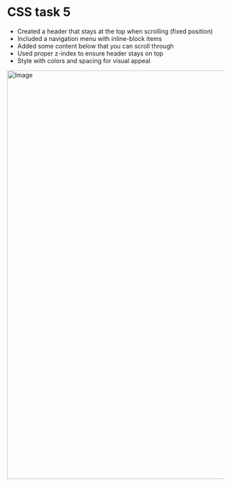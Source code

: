 
# CSS task 5

- Created a header that stays at the top when scrolling (fixed position)
- Included a navigation menu with inline-block items
- Added some content below that you can scroll through
- Used proper z-index to ensure header stays on top
- Style with colors and spacing for visual appeal

<img width="1919" height="943" alt="Image" src="https://github.com/user-attachments/assets/dc127fe9-c1bc-4b2c-b2ee-2cd9421a66de" />